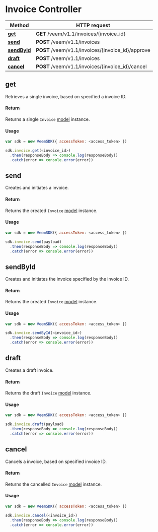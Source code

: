 # Invoice Controller

Method | HTTP request
------------- | -------------
[**get**](Invoice.md#get) | **GET** /veem/v1.1/invoices/{invoice_id}
[**send**](Invoice.md#send) | **POST** /veem/v1.1/invoices
[**sendById**](Invoice.md#sendById) | **POST** /veem/v1.1/invoices/{invoice_id}/approve
[**draft**](Invoice.md#draft) | **POST** /veem/v1.1/invoices
[**cancel**](Invoice.md#cancel) | **POST** /veem/v1.1/invoices/{invoice_id}/cancel

## get

Retrieves a single invoice, based on specified a invoice ID.

#### Return

Returns a single `Invoice` [model](../lib/models/InvoiceResponse.js) instance.

#### Usage

```javascript
var sdk = new VeemSDK({ accessToken: <access_token> })

sdk.invoice.get(<invoice_id>)
  .then(responseBody => console.log(responseBody))
  .catch(error => console.error(error))
```

## send

Creates and initiates a invoice.

#### Return

Returns the created `Invoice` [model](../lib/models/InvoiceResponse.js) instance.

#### Usage

```javascript
var sdk = new VeemSDK({ accessToken: <access_token> })

sdk.invoice.send(payload)
  .then(responseBody => console.log(responseBody))
  .catch(error => console.error(error))
```

## sendById

Creates and initiates the invoice specified by the invoice ID.

#### Return

Returns the created `Invoice` [model](../lib/models/InvoiceResponse.js) instance.

#### Usage

```javascript
var sdk = new VeemSDK({ accessToken: <access_token> })

sdk.invoice.sendById(<invoice_id>)
  .then(responseBody => console.log(responseBody))
  .catch(error => console.error(error))
```

## draft

Creates a draft invoice.

#### Return

Returns the draft `Invoice` [model](../lib/models/InvoiceResponse.js) instance.

#### Usage

```javascript
var sdk = new VeemSDK({ accessToken: <access_token> })

sdk.invoice.draft(payload)
  .then(responseBody => console.log(responseBody))
  .catch(error => console.error(error))
```

## cancel

Cancels a invoice, based on specified invoice ID.

#### Return

Returns the cancelled `Invoice` [model](../lib/models/InvoiceResponse.js) instance.

#### Usage

```javascript
var sdk = new VeemSDK({ accessToken: <access_token> })

sdk.invoice.cancel(<invoice_id>)
  .then(responseBody => console.log(responseBody))
  .catch(error => console.error(error))
```
